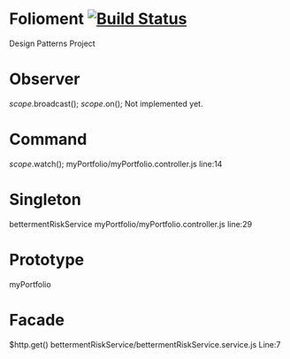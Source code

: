 # Folioment [![Build Status](https://travis-ci.org/Looney4444/Folioment.svg?branch=master)](https://travis-ci.org/Looney4444/Folioment)

Design Patterns Project

# Observer
$scope.$broadcast(); $scope.$on();
Not implemented yet.

# Command
$scope.$watch(); 
myPortfolio/myPortfolio.controller.js line:14

# Singleton
bettermentRiskService
myPortfolio/myPortfolio.controller.js line:29

# Prototype
myPortfolio

# Facade
$http.get()
bettermentRiskService/bettermentRiskService.service.js Line:7
